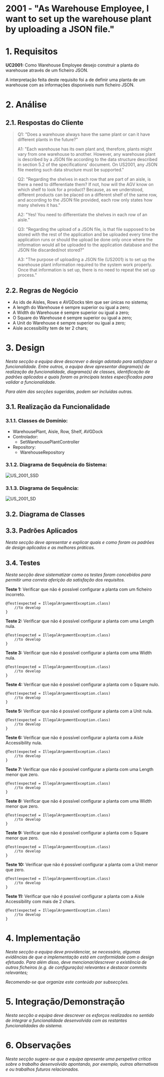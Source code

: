 # 2001 - "As Warehouse Employee, I want to set up the warehouse plant by uploading a JSON file."



# 1. Requisitos


**UC2001:** Como Warehouse Employee desejo construir a planta do warehouse através de um ficheiro JSON.

A interpretação feita deste requisito foi a de definir uma planta de um warehouse com as informações disponiveis num ficheiro JSON.

# 2. Análise

## 2.1. Respostas do Cliente

>Q1: "Does a warehouse always have the same plant or can it have different plants in the future?"
>
>A1: "Each warehouse has its own plant and, therefore, plants might vary from one warehouse to another. However, any warehouse plant is described by a JSON file according to the data structure described in section 5.2 of the specifications' document. On US2001, any JSON file meeting such data structure must be supported."

>Q2: "Regarding the shelves in each row that are part of an aisle, is there a need to differentiate them? If not, how will the AGV know on which shelf to look for a product? Because, as we understood, different products can be placed on a different shelf of the same row, and according to the JSON file provided, each row only states how many shelves it has."
>
>A2: "Yes! You need to differentiate the shelves in each row of an aisle."

>Q3: "Regarding the upload of a JSON file, is that file supposed to be stored with the rest of the application and be uploaded every time the application runs or should the upload be done only once where the information would all be uploaded to the application database and the JSON file discarded/not stored?"
>
>A3: "The purpose of uploading a JSON file (US2001) is to set up the warehouse plant information required to the system work properly. Once that information is set up, there is no need to repeat the set up process."

 
## 2.2. Regras de Negócio

* As ids de Aisles, Rows e AVGDocks têm que ser únicas no sistema;
* A length do Warehouse é sempre superior ou igual a zero;
* A Width do Warehouse é sempre superior ou igual a zero;
* O Square do Warehouse é sempre superior ou igual a zero;
* A Unit do Warehouse é sempre superior ou igual a zero;
* Aisle accessibility tem de ter 2 chars;

# 3. Design

*Nesta secção a equipa deve descrever o design adotado para satisfazer a funcionalidade. Entre outros, a equipa deve apresentar diagrama(s) de realização da funcionalidade, diagrama(s) de classes, identificação de padrões aplicados e quais foram os principais testes especificados para validar a funcionalidade.*

*Para além das secções sugeridas, podem ser incluídas outras.*


## 3.1. Realização da Funcionalidade


### 3.1.1. Classes de Domínio:

* WarehousePlant, Aisle, Row, Shelf, AVGDock
* Controlador:
  * SetWarehousePlantController
* Repository:
  * WarehouseRepository


### 3.1.2. Diagrama de Sequência do Sistema:

![US_2001_SSD](SSD_WarehousePlant.svg)


### 3.1.3. Diagrama de Sequência:

![US_2001_SD](SD_WarehousePlant.svg)

## 3.2. Diagrama de Classes


## 3.3. Padrões Aplicados

*Nesta secção deve apresentar e explicar quais e como foram os padrões de design aplicados e as melhores práticas.*

## 3.4. Testes
*Nesta secção deve sistematizar como os testes foram concebidos para permitir uma correta aferição da satisfação dos requisitos.*

**Teste 1:** Verificar que não é possível configurar a planta com um ficheiro incorreto.

	@Test(expected = IllegalArgumentException.class)
        //to develop
    }

**Teste 2:** Verificar que não é possível configurar a planta com uma Length nula.

	@Test(expected = IllegalArgumentException.class)
        //to develop
    }

**Teste 3:** Verificar que não é possível configurar a planta com uma Width nula.

	@Test(expected = IllegalArgumentException.class)
        //to develop
    }

**Teste 4:** Verificar que não é possível configurar a planta com o Square nulo.

	@Test(expected = IllegalArgumentException.class)
        //to develop
    }

**Teste 5:** Verificar que não é possível configurar a planta com a Unit nula.

	@Test(expected = IllegalArgumentException.class)
        //to develop
    }

**Teste 6:** Verificar que não é possível configurar a planta com a Aisle Accessibility nula.

	@Test(expected = IllegalArgumentException.class)
        //to develop
    }

**Teste 7:** Verificar que não é possível configurar a planta com uma Length menor que zero.

	@Test(expected = IllegalArgumentException.class)
        //to develop
    }

**Teste 8:** Verificar que não é possível configurar a planta com uma Width menor que zero.

	@Test(expected = IllegalArgumentException.class)
        //to develop
    }

**Teste 9:** Verificar que não é possível configurar a planta com o Square menor que zero.

	@Test(expected = IllegalArgumentException.class)
        //to develop
    }

**Teste 10:** Verificar que não é possível configurar a planta com a Unit menor que zero.

	@Test(expected = IllegalArgumentException.class)
        //to develop
    }

**Teste 11:** Verificar que não é possível configurar a planta com a Aisle Accessibility com mais de 2 chars.

	@Test(expected = IllegalArgumentException.class)
        //to develop
    }

# 4. Implementação

*Nesta secção a equipa deve providenciar, se necessário, algumas evidências de que a implementação está em conformidade com o design efetuado. Para além disso, deve mencionar/descrever a existência de outros ficheiros (e.g. de configuração) relevantes e destacar commits relevantes;*

*Recomenda-se que organize este conteúdo por subsecções.*

# 5. Integração/Demonstração

*Nesta secção a equipa deve descrever os esforços realizados no sentido de integrar a funcionalidade desenvolvida com as restantes funcionalidades do sistema.*

# 6. Observações

*Nesta secção sugere-se que a equipa apresente uma perspetiva critica sobre o trabalho desenvolvido apontando, por exemplo, outras alternativas e ou trabalhos futuros relacionados.*



